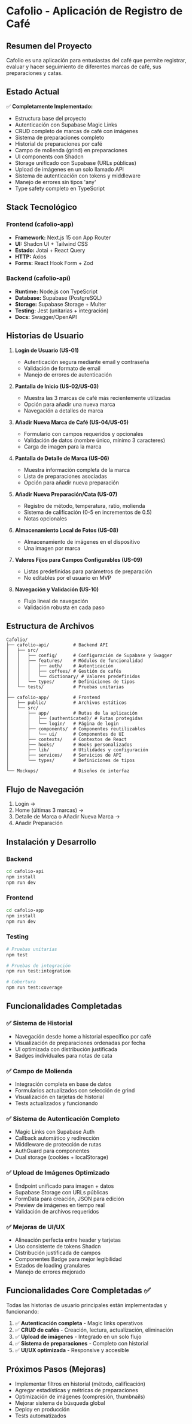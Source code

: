 # Cafolio - Aplicación de Registro de Café

## Resumen del Proyecto

Cafolio es una aplicación para entusiastas del café que permite registrar, evaluar y hacer seguimiento de diferentes marcas de café, sus preparaciones y catas.

## Estado Actual

✅ **Completamente Implementado:**
- Estructura base del proyecto
- Autenticación con Supabase Magic Links
- CRUD completo de marcas de café con imágenes
- Sistema de preparaciones completo
- Historial de preparaciones por café
- Campo de molienda (grind) en preparaciones
- UI components con Shadcn
- Storage unificado con Supabase (URLs públicas)
- Upload de imágenes en un solo llamado API
- Sistema de autenticación con tokens y middleware
- Manejo de errores sin tipos 'any'
- Type safety completo en TypeScript

## Stack Tecnológico

### Frontend (cafolio-app)
- **Framework:** Next.js 15 con App Router
- **UI:** Shadcn UI + Tailwind CSS
- **Estado:** Jotai + React Query
- **HTTP:** Axios
- **Forms:** React Hook Form + Zod

### Backend (cafolio-api)
- **Runtime:** Node.js con TypeScript
- **Database:** Supabase (PostgreSQL)
- **Storage:** Supabase Storage + Multer
- **Testing:** Jest (unitarias + integración)
- **Docs:** Swagger/OpenAPI

## Historias de Usuario

1. **Login de Usuario (US-01)**
   - Autenticación segura mediante email y contraseña
   - Validación de formato de email
   - Manejo de errores de autenticación

2. **Pantalla de Inicio (US-02/US-03)**
   - Muestra las 3 marcas de café más recientemente utilizadas
   - Opción para añadir una nueva marca
   - Navegación a detalles de marca

3. **Añadir Nueva Marca de Café (US-04/US-05)**
   - Formulario con campos requeridos y opcionales
   - Validación de datos (nombre único, mínimo 3 caracteres)
   - Carga de imagen para la marca

4. **Pantalla de Detalle de Marca (US-06)**
   - Muestra información completa de la marca
   - Lista de preparaciones asociadas
   - Opción para añadir nueva preparación

5. **Añadir Nueva Preparación/Cata (US-07)**
   - Registro de método, temperatura, ratio, molienda
   - Sistema de calificación (0-5 en incrementos de 0.5)
   - Notas opcionales

6. **Almacenamiento Local de Fotos (US-08)**
   - Almacenamiento de imágenes en el dispositivo
   - Una imagen por marca

7. **Valores Fijos para Campos Configurables (US-09)**
   - Listas predefinidas para parámetros de preparación
   - No editables por el usuario en MVP

8. **Navegación y Validación (US-10)**
   - Flujo lineal de navegación
   - Validación robusta en cada paso

## Estructura de Archivos

```
Cafolio/
├── cafolio-api/         # Backend API
│   ├── src/
│   │   ├── config/      # Configuración de Supabase y Swagger
│   │   ├── features/    # Módulos de funcionalidad
│   │   │   ├── auth/    # Autenticación
│   │   │   ├── coffees/ # Gestión de cafés
│   │   │   └── dictionary/ # Valores predefinidos
│   │   └── types/       # Definiciones de tipos
│   └── tests/           # Pruebas unitarias
│
├── cafolio-app/         # Frontend
│   ├── public/          # Archivos estáticos
│   └── src/
│       ├── app/         # Rutas de la aplicación
│       │   ├── (authenticated)/ # Rutas protegidas
│       │   └── login/   # Página de login
│       ├── components/  # Componentes reutilizables
│       │   └── ui/      # Componentes de UI
│       ├── contexts/    # Contextos de React
│       ├── hooks/       # Hooks personalizados
│       ├── lib/         # Utilidades y configuración
│       ├── services/    # Servicios de API
│       └── types/       # Definiciones de tipos
│
└── Mockups/             # Diseños de interfaz
```

## Flujo de Navegación

1. Login → 
2. Home (últimas 3 marcas) → 
3. Detalle de Marca o Añadir Nueva Marca → 
4. Añadir Preparación

## Instalación y Desarrollo

### Backend
```bash
cd cafolio-api
npm install
npm run dev
```

### Frontend
```bash
cd cafolio-app
npm install
npm run dev
```

### Testing
```bash
# Pruebas unitarias
npm test

# Pruebas de integración
npm run test:integration

# Cobertura
npm run test:coverage
```

## Funcionalidades Completadas

### ✅ Sistema de Historial
- Navegación desde home a historial específico por café
- Visualización de preparaciones ordenadas por fecha
- UI optimizada con distribución justificada
- Badges individuales para notas de cata

### ✅ Campo de Molienda
- Integración completa en base de datos
- Formularios actualizados con selección de grind
- Visualización en tarjetas de historial
- Tests actualizados y funcionando

### ✅ Sistema de Autenticación Completo
- Magic Links con Supabase Auth
- Callback automático y redirección
- Middleware de protección de rutas
- AuthGuard para componentes
- Dual storage (cookies + localStorage)

### ✅ Upload de Imágenes Optimizado
- Endpoint unificado para imagen + datos
- Supabase Storage con URLs públicas
- FormData para creación, JSON para edición
- Preview de imágenes en tiempo real
- Validación de archivos requeridos

### ✅ Mejoras de UI/UX
- Alineación perfecta entre header y tarjetas
- Uso consistente de tokens Shadcn
- Distribución justificada de campos
- Componentes Badge para mejor legibilidad
- Estados de loading granulares
- Manejo de errores mejorado

## Funcionalidades Core Completadas ✅

Todas las historias de usuario principales están implementadas y funcionando:

1. ✅ **Autenticación completa** - Magic links operativos
2. ✅ **CRUD de cafés** - Creación, lectura, actualización, eliminación
3. ✅ **Upload de imágenes** - Integrado en un solo flujo
4. ✅ **Sistema de preparaciones** - Completo con historial
5. ✅ **UI/UX optimizada** - Responsive y accesible

## Próximos Pasos (Mejoras)

- Implementar filtros en historial (método, calificación)
- Agregar estadísticas y métricas de preparaciones
- Optimización de imágenes (compresión, thumbnails)
- Mejorar sistema de búsqueda global
- Deploy en producción
- Tests automatizados